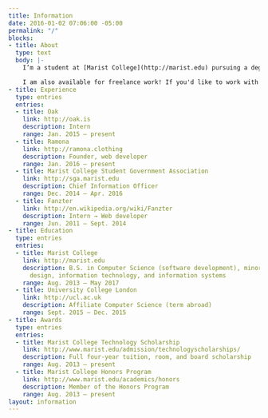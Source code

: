 ```yaml
---
title: Information
date: 2016-01-02 07:06:00 -05:00
permalink: "/"
blocks:
- title: About
  type: text
  body: |-
    I’m a student at [Marist College](http://marist.edu) pursuing a degree in computer science with a focus on software development and minors in graphic design, information technology, and information systems. I am also an intern at [Oak](http://oak.is),  a founder and web developer at [Ramona](http://ramona.clothing), and was previously a web developer at [Fanzter](http://en.wikipedia.org/wiki/Fanzter).

    I am also available for freelance work! If you'd like to work with me on a web development project, [shoot me an email](mailto:ethan@ethnt.me).
- title: Experience
  type: entries
  entries:
  - title: Oak
    link: http://oak.is
    description: Intern
    range: Jan. 2015 — present
  - title: Ramona
    link: http://ramona.clothing
    description: Founder, web developer
    range: Jan. 2016 — present
  - title: Marist College Student Government Association
    link: http://sga.marist.edu
    description: Chief Information Officer
    range: Dec. 2014 — Apr. 2016
  - title: Fanzter
    link: http://en.wikipedia.org/wiki/Fanzter
    description: Intern → Web developer
    range: Jun. 2011 — Sept. 2014
- title: Education
  type: entries
  entries:
  - title: Marist College
    link: http://marist.edu
    description: B.S. in Computer Science (software development), minors in graphic
      design, information technology, and information systems
    range: Aug. 2013 — May 2017
  - title: University College London
    link: http://ucl.ac.uk
    description: Affiliate Computer Science (term abroad)
    range: Sept. 2015 — Dec. 2015
- title: Awards
  type: entries
  entries:
  - title: Marist College Technology Scholarship
    link: http://www.marist.edu/admission/technologyscholarships/
    description: Full four-year tuition, room, and board scholarship
    range: Aug. 2013 — present
  - title: Marist College Honors Program
    link: http://www.marist.edu/academics/honors
    description: Member of the Honors Program
    range: Aug. 2013 — present
layout: information
---
```


